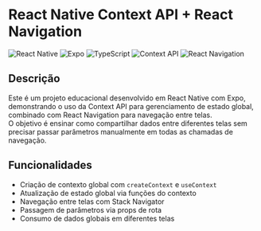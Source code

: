# React Native Context API + React Navigation

![React Native](https://img.shields.io/badge/React%20Native-Framework-61DAFB?style=flat-square&logo=react)
![Expo](https://img.shields.io/badge/Expo-Runtime-000020?style=flat-square&logo=expo)
![TypeScript](https://img.shields.io/badge/TypeScript-Linguagem-3178C6?style=flat-square&logo=typescript)
![Context API](https://img.shields.io/badge/Context%20API-Gerenciamento%20de%20Estado-764ABC?style=flat-square&logo=react)
![React Navigation](https://img.shields.io/badge/React%20Navigation-Navegação-CA4245?style=flat-square&logo=react-router)

## Descrição
Este é um projeto educacional desenvolvido em React Native com Expo, demonstrando o uso da Context API para gerenciamento de estado global, combinado com React Navigation para navegação entre telas.  
O objetivo é ensinar como compartilhar dados entre diferentes telas sem precisar passar parâmetros manualmente em todas as chamadas de navegação.

## Funcionalidades
- Criação de contexto global com `createContext` e `useContext`
- Atualização de estado global via funções do contexto
- Navegação entre telas com Stack Navigator
- Passagem de parâmetros via props de rota
- Consumo de dados globais em diferentes telas